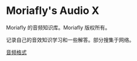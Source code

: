 # Moriafly's Audio X

Moriafly 的音频知识库。Moriafly 版权所有。

记录自己的音效知识学习和一些解答。部分搜集于网络。

[音频格式](./formats)

